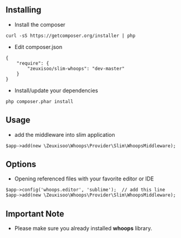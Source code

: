 ## Installing

- Install the composer

```
curl -sS https://getcomposer.org/installer | php
```

- Edit composer.json

```
{
	"require": {
		"zeuxisoo/slim-whoops": "dev-master"
	}
}
```

- Install/update your dependencies

```
php composer.phar install
```

## Usage

- add the middleware into slim application

```
$app->add(new \Zeuxisoo\Whoops\Provider\Slim\WhoopsMiddleware);
```

## Options

- Opening referenced files with your favorite editor or IDE

```
$app->config('whoops.editor', 'sublime');  // add this line
$app->add(new \Zeuxisoo\Whoops\Provider\Slim\WhoopsMiddleware);
```

## Important Note

- Please make sure you already installed **whoops** library.
